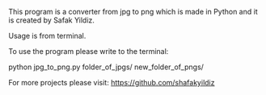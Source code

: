 This program is a converter from jpg to png which is made in Python and it is created by Safak Yildiz.

Usage is from terminal. 



To use the program please write to the terminal:

python jpg_to_png.py folder_of_jpgs/ new_folder_of_pngs/

For more projects please visit: https://github.com/shafakyildiz